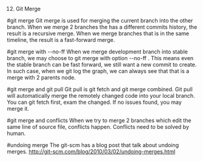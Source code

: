 12. Git Merge

#git merge
Git merge is used for merging the current branch into the other branch.
When we merge 2 branches the has a different commits history, the result is a recursive merge.
When we merge branches that is in the same timeline, the result is a fast-forward merge.

#git merge with --no-ff
When we merge development branch into stable branch, we may choose to git
merge with option --no-ff . This means even the stable branch can be fast
forward, we still want a new commit to create. In such case, when we git log the
graph, we can always see that that is a merge with 2 parents node.

#git merge and git pull
Git pull is git fetch and git merge combined.
Git pull will automatically merge the remotely changed code
into your local branch.
You can git fetch first, exam the changed. If no issues found, you may merge it.

#git merge and conflicts
When we try to merge 2 branches which edit the same line of
source file, conflicts happen.
Conflicts need to be solved by human.

#undoing merge
The git-scm has a blog post that talk about undoing merges.
http://git-scm.com/blog/2010/03/02/undoing-merges.html
